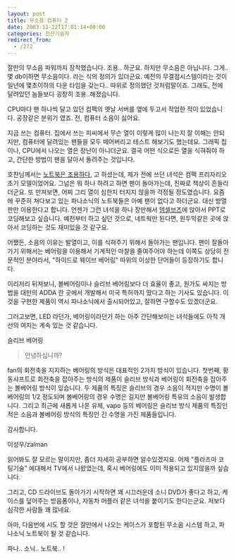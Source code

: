 ```yaml
---
layout: post
title: 무소음 컴퓨터 2
date: 2003-12-22T17:01:14+00:00
categories: 전산기술자
redirect_from:
  - /272
---
```


잘만의 무소음 파워까지 장착했습니다. 조용.. 하군요. 하지만 무소음은 아닙니다. 그게.. 몇 db이하면 무소음이다. 라는 식의 정의가 있더군요. 예전의 무결점시스템이라는 것이 일년에 몇초이하의 다운 타임을 갖는다.. 따위로 정의했던 것처럼말이죠. 그래도, 전에 달려있던 놈들보다 굉장히 조용..해졌습니다.

CPU마다 팬 하나씩 달고 있던 컴팩의 옛날 서버를 옆에 두고서 작업한 적이 있었습니다. 공장같은 분위기 였죠. 전, 컴퓨터 소음이 싫어요.

지금 쓰는 컴퓨터. 집에서 쓰는 피씨에서 무슨 열이 이렇게 많이 나는지 잘 이해는 안되지만, 컴퓨터에 달려있는 팬들을 모두 떼어버리고 테스트 해보기도 했는데요. 그래픽 칩이나, CPU에서 나오는 열은 장난이 아니더군요. 결국 어떤 식으로든 열을 식혀줘야 하고, 간단한 방법이 팬을 달아서 돌려주는 것입니다.

호찬님께서는 <a href="http://jinto.pe.kr/logs/archives/000424.html#comments" target="aa">노트북은 조용하다</a>, 고 하셨는데, 제가 전에 쓰던 녀석은 컴팩 프리자리오 초기 모델이었어요. 그넘은 뭐 하나 하려고 하면 팬이 돌아가는데, 진짜로 책상이 흔들리더군요. 또 만져보면, 어찌 그리 열이 심한지 터지지 않을까 걱정될 정도였습니다. 요즘에 꾸준히 쳐다보고 있는 파나소닉의 노트북들은 아예 팬이 없다고 하더군요. 대신 방열판만 이용한다고 합니다. 언젠가 그런 녀석을 하나 장만해서 <a href="/243" target="aa">뎀셀브즈</a>에 앉아서 PPT로 코딩해보고 싶습니다. 예전부터 하고 싶던 것으로, 네트웍만 된다면, 원두막같은 곳에 앉아서 코딩하는 것도 재미있을 것 같구요.

어쨌든, 소음의 이유는 발열이고, 이를 식혀주기 위해서 돌아가는 팬입니다. 팬이 잘돌아가기 위해서는 베어링을 이용해서 기계적인 마찰을 줄여주어야 하는데 이쪽도 상당히 전문적인 분야라서, "하이드로 웨이브 베어링" 따위의 이상한 단어들이 등장하기도 합니다.

이리저리 뒤져보니, 볼베어링이나 슬리브 베어링보다 더 효율이 좋고, 원가도 싸지는 방법을 대만의 ADDA 란 곳에서 개발해서 미국 특허까지 땄다고 하는 기사도 있습니다. 이것을 구현한 제품이 역시 파나소닉에서 출시되어있고, 잘하면 구할수도 있겠더군요.

그러고보면, LED 라던가, 베어링이라던가 하는 아주 간단해보이는 녀석들에도 아직 개선의 여지는 계속 있는 것 같습니다.

슬리브 베어링

> 안녕하십니까?

fan의 회전축을 지지하는 베어링의 방식은 대표적인 2가지 방식이 있습니다. 첫번째, 황동샤프트로 회전축을 잡아주는 방식의 제품이 슬리브 방식과 베어링이 회전축을 잡아주는 볼베어링 방식이 있습니다. 두 제품의 특징은 슬리브의 경우 소음이 적지만 수명이 볼베어링의 1/2 정도되며 볼베어링의 경우 수명은 길지만 볼베어링 특유의 소음이 발생합니다. 그리고 최근에 새롭게 나온 유체, vapo 등의 베어링은 슬리브 방식 제품의 특징인 적은 소음과 볼베어링 방식의 특징인 긴 수명을 가진 제품들입니다.

감사합니다.

이성우/zalman

읽어봐도 잘 모르는 말이지만, 좀더 자세히 공부하면 알수있겠지요. 어제 "플라즈마 코팅기술" 에대해서 TV에서 나왔었는데, 혹시 베어링에도 이미 적용되고 있지않을까 싶습니다.

그리고, CD 드라이브도 돌아가기 시작하면 꽤 시끄러운데 소니 DVD가 좋다고 하고, 케이스를 덮어주는 방음폼이나, 자동차 머플러 같은 녀석을 붙이기도 한다는군요. 저보다 심각한 사람들 꽤 많네요.

아마, 다음번에 시도 할 것은 잘만에서 나오는 케이스가 포함된 무소음 시스템 하고, 파나소닉 노트북이 될 것 같습니다.

파나.. 소닉.. 노트북.. !
<div id=comments>
</div>
